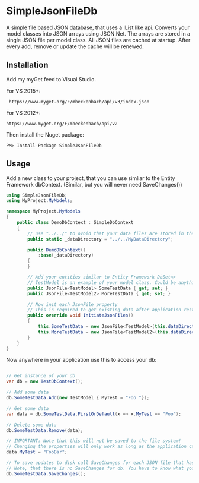 # SimpleJsonFileDb

A simple file based JSON database, that uses a IList like api. Converts your model classes into JSON arrays using JSON.Net. 
The arrays are stored in a single JSON file per model class. All JSON files are cached at startup.
After every add, remove or update the cache will be renewed.

## Installation
Add my myGet feed to Visual Studio. 

For VS 2015+:
```
 https://www.myget.org/F/mbeckenbach/api/v3/index.json
```

For VS 2012+:
```
https://www.myget.org/F/mbeckenbach/api/v2
```

Then install the Nuget package:
```
PM> Install-Package SimpleJsonFileDb 
```

## Usage

Add a new class to your project, that you can use simliar to the Entity Framework dbContext. 
(Similar, but you will never need SaveChanges())

```c#
using SimpleJsonFileDb;
using MyProject.MyModels;

namespace MyProject.MyModels
{
    public class DemoDbContext : SimpleDbContext
    {
        // use "../../" to ovoid that your data files are stored in the /bin directory
        public static _dataDirectory = "../../MyDataDirectory";

        public DemoDbContext()
            :base(_dataDirectory) 
        {
        }

        // Add your entities similar to Entity Framework DbSet<>
        // TestModel is an example of your model class. Could be anything.
        public JsonFile<TestModel> SomeTestData { get; set; }
        public JsonFile<TestModel2> MoreTestData { get; set; }

        // Now init each JsonFile property
        // This is required to get existing data after application restart
        public override void InitiateJsonFiles()
        {
            this.SomeTestData = new JsonFile<TestModel>(this.dataDirectory);
            this.MoreTestData = new JsonFile<TestModel2>(this.dataDirectory);
        }
    }
}
```

Now anywhere in your application use this to access your db:

```c#

// Get instance of your db
var db = new TestDbContext();

// Add some data
db.SomeTestData.Add(new TestModel { MyTest = "Foo "});

// Get some data
var data = db.SomeTestData.FirstOrDefault(x => x.MyTest == "Foo");

// Delete some data
db.SomeTestData.Remove(data);

// IMPORTANT: Note that this will not be saved to the file system! 
// Changing the properties will only work as long as the application cache exists.
data.MyTest = "FooBar";

// To save updates to disk call SaveChanges for each JSON file that has pending changes.
// Note, that there is no SaveChanges for db. You have to know what you changed.
db.SomeTestData.SaveChanges();

```
